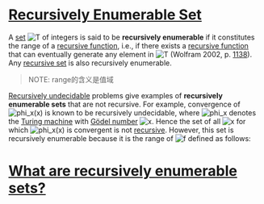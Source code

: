 

# [Recursively Enumerable Set](http://mathworld.wolfram.com/RecursivelyEnumerableSet.html)



A [set](http://mathworld.wolfram.com/Set.html) ![T](http://mathworld.wolfram.com/images/equations/RecursivelyEnumerableSet/Inline1.gif) of integers is said to be **recursively enumerable** if it constitutes the range of a [recursive function](http://mathworld.wolfram.com/RecursiveFunction.html), i.e., if there exists a [recursive function](http://mathworld.wolfram.com/RecursiveFunction.html) that can eventually generate any element in ![T](http://mathworld.wolfram.com/images/equations/RecursivelyEnumerableSet/Inline2.gif) (Wolfram 2002, p. [1138](http://www.wolframscience.com/nksonline/page-1138d-text)). Any [recursive set](http://mathworld.wolfram.com/RecursiveSet.html) is also recursively enumerable.

> NOTE: range的含义是值域

[Recursively undecidable](http://mathworld.wolfram.com/RecursivelyUndecidable.html) problems give examples of **recursively enumerable sets** that are not recursive. For example, convergence of ![phi_x(x)](http://mathworld.wolfram.com/images/equations/RecursivelyEnumerableSet/Inline3.gif) is known to be recursively undecidable, where ![phi_x](http://mathworld.wolfram.com/images/equations/RecursivelyEnumerableSet/Inline4.gif) denotes the [Turing machine](http://mathworld.wolfram.com/TuringMachine.html) with [Gödel number](http://mathworld.wolfram.com/GoedelNumber.html) ![x](http://mathworld.wolfram.com/images/equations/RecursivelyEnumerableSet/Inline5.gif). Hence the set of all ![x](http://mathworld.wolfram.com/images/equations/RecursivelyEnumerableSet/Inline6.gif) for which ![phi_x(x)](http://mathworld.wolfram.com/images/equations/RecursivelyEnumerableSet/Inline7.gif) is convergent is not [recursive](http://mathworld.wolfram.com/RecursiveSet.html). However, this set is recursively enumerable because it is the range of ![f](http://mathworld.wolfram.com/images/equations/RecursivelyEnumerableSet/Inline8.gif) defined as follows:

# [What are recursively enumerable sets?](https://stackoverflow.com/questions/920074/what-are-recursively-enumerable-sets)